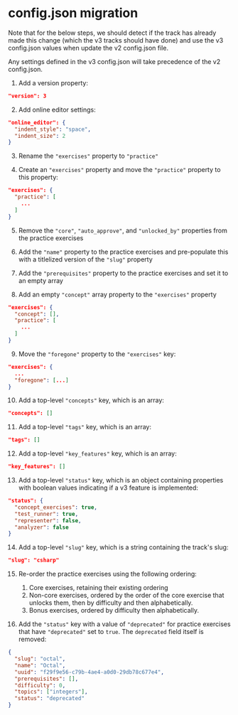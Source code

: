 # config.json migration

Note that for the below steps, we should detect if the track has already made this change (which the v3 tracks should have done) and use the v3 config.json values when update the v2 config.json file.

Any settings defined in the v3 config.json will take precedence of the v2 config.json.

1. Add a version property:

```json
"version": 3
```

2. Add online editor settings:

```json
"online_editor": {
  "indent_style": "space",
  "indent_size": 2
}
```

3. Rename the `"exercises"` property to `"practice"`

4. Create an `"exercises"` property and move the `"practice"` property to this property:

```json
"exercises": {
  "practice": [
    ...
  ]
}
```

5. Remove the `"core"`, `"auto_approve"`, and `"unlocked_by"` properties from the practice exercises

6. Add the `"name"` property to the practice exercises and pre-populate this with a titlelized version of the `"slug"` property

7. Add the `"prerequisites"` property to the practice exercises and set it to an empty array

8. Add an empty `"concept"` array property to the `"exercises"` property

```json
"exercises": {
  "concept": [],
  "practice": [
    ...
  ]
}
```

9. Move the `"foregone"` property to the `"exercises"` key:

```json
"exercises": {
  ...
  "foregone": [...]
}
```

10. Add a top-level `"concepts"` key, which is an array:

```json
"concepts": []
```

11. Add a top-level `"tags"` key, which is an array:

```json
"tags": []
```

12. Add a top-level `"key_features"` key, which is an array:

```json
"key_features": []
```

13. Add a top-level `"status"` key, which is an object containing properties with boolean values indicating if a v3 feature is implemented:

```json
"status": {
  "concept_exercises": true,
  "test_runner": true,
  "representer": false,
  "analyzer": false
}
```

14. Add a top-level `"slug"` key, which is a string containing the track's slug:

```json
"slug": "csharp"
```

15. Re-order the practice exercises using the following ordering:

    1. Core exercises, retaining their existing ordering
    2. Non-core exercises, ordered by the order of the core exercise that unlocks them, then by difficulty and then alphabetically.
    3. Bonus exercises, ordered by difficulty then alphabetically.

16. Add the `"status"` key with a value of `"deprecated"` for practice exercises that have `"deprecated"` set to `true`. The `deprecated` field itself is removed:

```json
{
  "slug": "octal",
  "name": "Octal",
  "uuid": "f29f9e56-c79b-4ae4-a0d0-29db78c677e4",
  "prerequisites": [],
  "difficulty": 0,
  "topics": ["integers"],
  "status": "deprecated"
}
```
